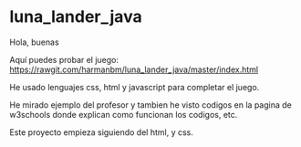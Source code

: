 # luna_lander_java
Hola, buenas 

Aquí puedes probar el juego: https://rawgit.com/harmanbm/luna_lander_java/master/index.html



He usado lenguajes css, html y javascript para completar el juego.

He mirado ejemplo del profesor y tambien he visto codigos en la pagina de w3schools donde explican como funcionan los codigos, etc.

Este proyecto empieza siguiendo del html, y css.

